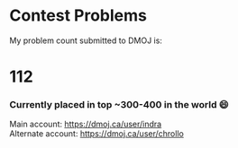 # Contest Problems

My problem count submitted to DMOJ is:
# 112
### Currently placed in top ~300-400 in the world :smile:
Main account:
https://dmoj.ca/user/indra <br />
Alternate account:
https://dmoj.ca/user/chrollo
